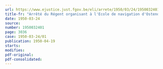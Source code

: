 ```yaml
---
url: https://www.ejustice.just.fgov.be/eli/arrete/1950/03/24/1950032401/justel
title-fr: "Arrêté du Régent organisant à l'Ecole de navigation d'Ostende un examen en vue de la délivrance d'un certificat d'apprenti-mousse à la pêche"
date: 1950-03-24
source:
number: 1950032401
page: 3036
case: 1950-03-24/01
publication: 1950-04-19
starts:
modifies:
pdf-original:
pdf-consolidated:
---
```


